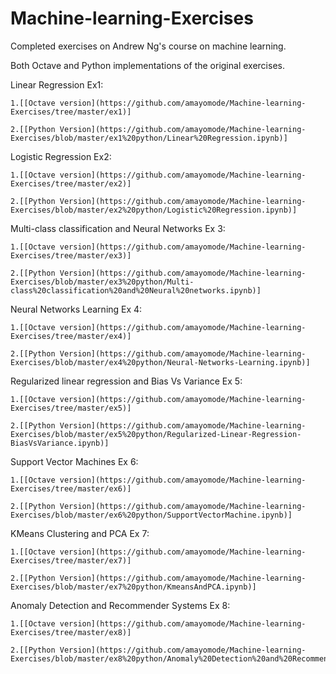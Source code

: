 # Machine-learning-Exercises
Completed exercises on Andrew Ng's course on machine learning.

Both Octave and Python implementations of the original exercises.

Linear Regression Ex1: 

    1.[[Octave version](https://github.com/amayomode/Machine-learning-Exercises/tree/master/ex1)] 
  
    2.[[Python Version](https://github.com/amayomode/Machine-learning-Exercises/blob/master/ex1%20python/Linear%20Regression.ipynb)]

Logistic Regression Ex2:

    1.[[Octave version](https://github.com/amayomode/Machine-learning-Exercises/tree/master/ex2)]
  
    2.[[Python Version](https://github.com/amayomode/Machine-learning-Exercises/blob/master/ex2%20python/Logistic%20Regression.ipynb)]

Multi-class classification and Neural Networks Ex 3:

    1.[[Octave version](https://github.com/amayomode/Machine-learning-Exercises/tree/master/ex3)]
  
    2.[[Python Version](https://github.com/amayomode/Machine-learning-Exercises/blob/master/ex3%20python/Multi-class%20classification%20and%20Neural%20networks.ipynb)]

Neural Networks Learning Ex 4:

    1.[[Octave version](https://github.com/amayomode/Machine-learning-Exercises/tree/master/ex4)]
  
    2.[[Python Version](https://github.com/amayomode/Machine-learning-Exercises/blob/master/ex4%20python/Neural-Networks-Learning.ipynb)]

Regularized linear regression and Bias Vs Variance Ex 5:

    1.[[Octave version](https://github.com/amayomode/Machine-learning-Exercises/tree/master/ex5)]
  
    2.[[Python Version](https://github.com/amayomode/Machine-learning-Exercises/blob/master/ex5%20python/Regularized-Linear-Regression-BiasVsVariance.ipynb)]

Support Vector Machines Ex 6:

    1.[[Octave version](https://github.com/amayomode/Machine-learning-Exercises/tree/master/ex6)]

    2.[[Python Version](https://github.com/amayomode/Machine-learning-Exercises/blob/master/ex6%20python/SupportVectorMachine.ipynb)]

KMeans Clustering and PCA Ex 7:

    1.[[Octave version](https://github.com/amayomode/Machine-learning-Exercises/tree/master/ex7)]
  
    2.[[Python Version](https://github.com/amayomode/Machine-learning-Exercises/blob/master/ex7%20python/KmeansAndPCA.ipynb)]

Anomaly Detection and Recommender Systems Ex 8:

    1.[[Octave version](https://github.com/amayomode/Machine-learning-Exercises/tree/master/ex8)]
  
    2.[[Python Version](https://github.com/amayomode/Machine-learning-Exercises/blob/master/ex8%20python/Anomaly%20Detection%20and%20Recommender%20Systems.ipynb)]
